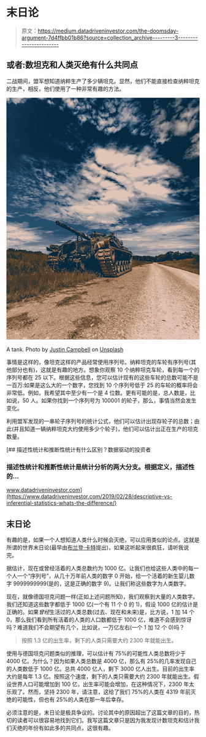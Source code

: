 # 末日论

> 原文：<https://medium.datadriveninvestor.com/the-doomsday-argument-7d4ffbb01b86?source=collection_archive---------3----------------------->

## 或者:数坦克和人类灭绝有什么共同点

二战期间，盟军想知道纳粹生产了多少辆坦克。显然，他们不能直接检查纳粹坦克的生产，相反，他们使用了一种非常有趣的方法。

![](img/bee839bef0beaf2efb8bcb50d45f0b47.png)

A tank. Photo by [Justin Campbell](https://unsplash.com/@whtrvn?utm_source=unsplash&utm_medium=referral&utm_content=creditCopyText) on [Unsplash](https://unsplash.com/s/photos/tank?utm_source=unsplash&utm_medium=referral&utm_content=creditCopyText)

事情是这样的，像坦克这样的产品经常使用序列号。纳粹坦克的车轮有序列号(其他部分也有)，这就是有趣的地方。想象你观察 10 个纳粹坦克车轮，看到每一个的序列号都在 25 以下。根据这些信息，您可以估计现有的这些车轮的总数可能不是一百万:如果是这么大的一个数字，您找到 10 个序列号低于 25 的车轮的概率将会非常低。例如，我希望其中至少有一个是 4 位数。更有可能的是，总人数是，比如说，50 人。如果你找到一个序列号为 100001 的轮子，那么，事情当然会发生变化。

利用盟军发现的一串轮子序列号的统计公式，他们可以估计出现存轮子的总数；由此(并且知道一辆纳粹坦克大约使用多少个轮子)，他们可以估计出正在生产的坦克数量。

[](https://www.datadriveninvestor.com/2019/02/28/descriptive-vs-inferential-statistics-whats-the-difference/) [## 描述性统计和推断性统计有什么区别？数据驱动的投资者

### 描述性统计和推断性统计是统计分析的两大分支。根据定义，描述性的…

www.datadriveninvestor.com](https://www.datadriveninvestor.com/2019/02/28/descriptive-vs-inferential-statistics-whats-the-difference/) 

## 末日论

有趣的是，如果一个人想知道人类什么时候会灭绝，可以应用类似的论点。这就是所谓的世界末日论(最早由[布兰登·卡特](https://en.wikipedia.org/wiki/Brandon_Carter)提出)，如果这听起来很疯狂，请听我说完。

据估计，现在或曾经活着的人类总数约为 1000 亿。让我们也给这些人类中的每一个人一个“序列号”，从几十万年前人类的数字 0 开始，给一个活着的新生婴儿数字 9999999999(是的，这是正确的数字 9)。让我们称这些数字为人类数字。

现在，就像德国坦克问题一样(正如上述问题所知)，我们观察到大量的人类数字。我们还知道这些数字都低于 1000 亿(一个有 11 个 0 的 1)，假设 1000 亿的估计是正确的。如果*曾经*生活过的人类总数(过去、现在和未来)是，比方说，1 加 14 个 0，那么我们看到所有活着的人类的人口数都低于 1000 亿，难道不会感到惊讶吗？难道我们不会期望有几个，比如说，一万亿左右(一个 1 加 12 个 0)吗？

> 按照 1.3 亿的出生率，剩下的人类只需要大约 2300 年就能出生。

使用与德国坦克问题类似的推理，可以估计有 75%的可能性人类总数将少于 4000 亿。为什么？因为如果人类总数是 4000 亿，那么有 25%的几率发现自己的人类数低于 1000 亿。总共 4000 亿人，剩下 3000 亿人出生。目前的出生率大约是每年 1.3 亿。按照这个速度，剩下的人类只需要大约 2300 年就能出生。假设世界人口可能增加到 100 亿，出生率可能会增加，在这种情况下，2300 年太乐观了。然而，坚持 2300 年，请注意，这给了我们 75%的人类在 4319 年前灭绝的可能性，但也有 25%的人类在那一年后幸存。

必须注意的是，末日论是极具争议的。讨论其中的原因超出了这篇文章的目的，热切的读者可以很容易地找到它们。我写这篇文章只是因为我发现计数坦克和估计我们灭绝的年份有如此多的共同点，这很有趣。
